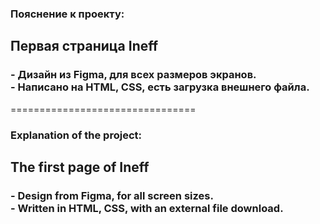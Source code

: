 <h3>Пояснение к проекту:</h3> 
<h2>Первая страница Ineff</h2>
<h3>
- Дизайн из Figma, для всех размеров экранов.<br>
- Написано на HTML, CSS, есть загрузка внешнего файла.<br>
</h3>
================================
<h3>Explanation of the project:</h3> 
<h2>The first page of Ineff</h2>
<h3>
- Design from Figma, for all screen sizes.<br>
- Written in HTML, CSS, with an external file download.<br>
</h3>